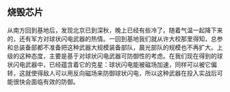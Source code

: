 ## 烧毁芯片

从南方回到基地后，发现北京已到深秋，晚上已经有些冷了。随着气温一起降下来的，还有军方对球状闪电武器的热情。一回到基地我们就从许大校那里得知，总参和总装备部都不准备把这种武器大规模装备部队，晨光部队的规模也不再扩大。上级的这种态度，主要是基于对球状闪电武器可防御性的考虑。在我们现在得到的球状闪电武器中，已经蕴含着它的克星：球状闪电能被磁场加速，同样可以被它偏转，这就使得敌人可以用反向磁场来防御球状闪电，所以这种武器在投入实战后可能很快会面临有效的防御。